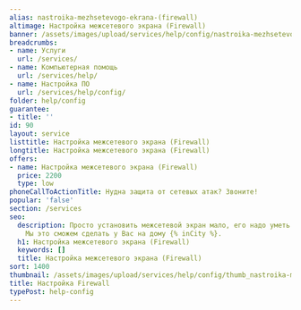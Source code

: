 ```yaml
---
alias: nastroika-mezhsetevogo-ekrana-(firewall)
altimage: Настройка межсетевого экрана (Firewall)
banner: /assets/images/upload/services/help/config/nastroika-mezhsetevogo-ekrana-(firewall).jpg
breadcrumbs:
- name: Услуги
  url: /services/
- name: Компьютерная помощь
  url: /services/help/
- name: Настройка ПО
  url: /services/help/config/
folder: help/config
guarantee:
- title: ''
id: 90
layout: service
listtitle: Настройка межсетевого экрана (Firewall)
longtitle: Настройка межсетевого экрана (Firewall)
offers:
- name: Настройка межсетевого экрана (Firewall)
  price: 2200
  type: low
phoneCallToActionTitle: Нудна защита от сетевых атак? Звоните!
popular: 'false'
section: /services
seo:
  description: Просто установить межсетевой экран мало, его надо уметь настроить.
    Мы это сможем сделать у Вас на дому {% inCity %}.
  h1: Настройка межсетевого экрана (Firewall)
  keywords: []
  title: Настройка межсетевого экрана (Firewall)
sort: 1400
thumbnail: /assets/images/upload/services/help/config/thumb_nastroika-mezhsetevogo-ekrana-(firewall).jpg
title: Настройка Firewall
typePost: help-config
---
```

